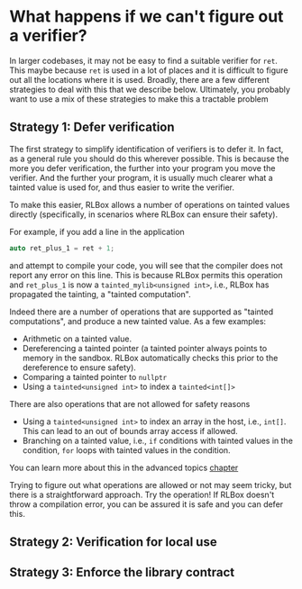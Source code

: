 
# What happens if we can't figure out a verifier?

In larger codebases, it may not be easy to find a suitable verifier for `ret`.
This maybe because `ret` is used in a lot of places and it is difficult to
figure out all the locations where it is used. Broadly, there are a few
different strategies to deal with this that we describe below. Ultimately, you
probably want to use a mix of these strategies to make this a tractable problem

## Strategy 1: Defer verification

The first strategy to simplify identification of verifiers is to defer it. In
fact, as a general rule you should do this wherever possible. This is because
the more you defer verification, the further into your program you move the
verifier. And the further your program, it is usually much clearer what a
tainted value is used for, and thus easier to write the verifier.

To make this easier, RLBox allows a number of operations on tainted values
directly (specifically, in scenarios where RLBox can ensure their safety).

For example, if you add a line in the application

```cpp
auto ret_plus_1 = ret + 1;
```

and attempt to compile your code, you will see that the compiler does not report
any error on this line. This is because RLBox permits this operation and
`ret_plus_1` is now a `tainted_mylib<unsigned int>`, i.e., RLBox has propagated
the tainting, a "tainted computation".

Indeed there are a number of operations that are supported as "tainted
computations", and produce a new tainted value. As a few examples:

- Arithmetic on a tainted value.
- Dereferencing a tainted pointer (a tainted pointer always points to memory in
  the sandbox. RLBox automatically checks this prior to the dereference to
  ensure safety).
- Comparing a tainted pointer to `nullptr`
- Using a `tainted<unsigned int>` to index a `tainted<int[]>`

There are also operations that are not allowed for safety reasons

- Using a `tainted<unsigned int>` to index an array in the host, i.e., `int[]`.
  This can lead to an out of bounds array access if allowed.
- Branching on a tainted value, i.e., `if` conditions with tainted values in the
  condition, `for` loops with tainted values in the condition.

You can learn more about this in the advanced topics
[chapter](/chapters/tainted-computations.md)

Trying to figure out what operations are allowed or not may seem tricky, but
there is a straightforward approach. Try the operation! If RLBox doesn't throw a
compilation error, you can be assured it is safe and you can defer this.

## Strategy 2: Verification for local use

## Strategy 3: Enforce the library contract

